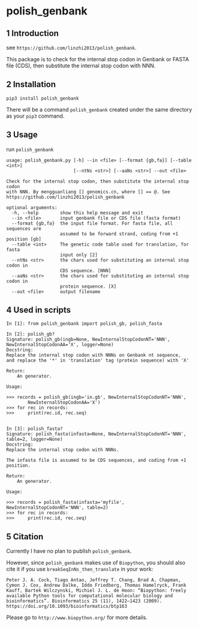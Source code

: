 # polish_genbank

## 1 Introduction

see `https://github.com/linzhi2013/polish_genbank`.

This package is to check for the internal stop codon in Genbank or FASTA file (CDS), then
 substitute the internal stop codon with NNN. 

## 2 Installation

    pip3 install polish_genbank

There will be a command `polish_genbank` created under the same directory as your `pip3` command.

## 3 Usage
run `polish_genbank`


    usage: polish_genbank.py [-h] --in <file> [--format {gb,fa}] [--table <int>]
                             [--ntNs <str>] [--aaNs <str>] --out <file>

    Check for the internal stop codon, then substitute the internal stop codon
    with NNN. By mengguanliang [] genomics.cn, where [] == @. See
    https://github.com/linzhi2013/polish_genbank

    optional arguments:
      -h, --help        show this help message and exit
      --in <file>       input genbank file or CDS file (fasta format)
      --format {gb,fa}  the input file format. For fasta file, all sequences are
                        assumed to be forward strand, coding from +1 position [gb]
      --table <int>     The genetic code table used for translation, for fasta
                        input only [2]
      --ntNs <str>      the chars used for substituting an internal stop codon in
                        CDS sequence. [NNN]
      --aaNs <str>      the chars used for substituting an internal stop codon in
                        protein sequence. [X]
      --out <file>      output filename



## 4 Used in scripts

    In [1]: from polish_genbank import polish_gb, polish_fasta

    In [2]: polish_gb?
    Signature: polish_gb(ingb=None, NewInternalStopCodonNT='NNN', NewInternalStopCodonAA='X', logger=None)
    Docstring:
    Replace the internal stop codon with NNNs on Genbank nt sequence,
    and replace the '*' in 'translation' tag (protein sequence) with 'X'

    Return:
        An generator.

    Usage:

    >>> records = polish_gb(ingb='in.gb', NewInternalStopCodonNT='NNN',
            NewInternalStopCodonAA='X')
    >>> for rec in records:
    >>>     print(rec.id, rec.seq)


    In [3]: polish_fasta?
    Signature: polish_fasta(infasta=None, NewInternalStopCodonNT='NNN', table=2, logger=None)
    Docstring:
    Replace the internal stop codon with NNNs.

    The infasta file is assumed to be CDS sequences, and coding from +1
    position.

    Return:
        An generator.

    Usage:

    >>> records = polish_fasta(infasta='myfile', NewInternalStopCodonNT='NNN', table=2)
    >>> for rec in records:
    >>>     print(rec.id, rec.seq)

## 5 Citation
Currently I have no plan to publish `polish_genbank`.

However, since `polish_genbank` makes use of `Biopython`, you should also cite it if you use `breakSeqInNs_then_translate` in your work:

    Peter J. A. Cock, Tiago Antao, Jeffrey T. Chang, Brad A. Chapman, Cymon J. Cox, Andrew Dalke, Iddo Friedberg, Thomas Hamelryck, Frank Kauff, Bartek Wilczynski, Michiel J. L. de Hoon: “Biopython: freely available Python tools for computational molecular biology and bioinformatics”. Bioinformatics 25 (11), 1422–1423 (2009). https://doi.org/10.1093/bioinformatics/btp163

Please go to `http://www.biopython.org/` for more details.






